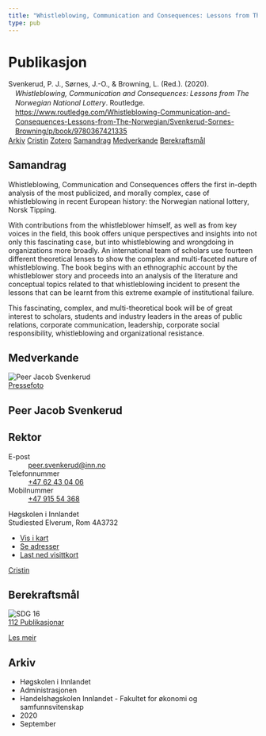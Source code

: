 ```yaml
---
title: "Whistleblowing, Communication and Consequences: Lessons from The Norwegian National Lottery"
type: pub
---
```

<h1>Publikasjon</h1>
<article id="csl-bib-container-8M29PQ2N" class="csl-bib-container">
  <div class="csl-bib-body" style="line-height: 1.35; padding-left: 1em; text-indent:-1em;">
  <div class="csl-entry">Svenkerud, P. J., S&#xF8;rnes, J.-O., &amp; Browning, L. (Red.). (2020). <i>Whistleblowing, Communication and Consequences: Lessons from The Norwegian National Lottery</i>. Routledge. <a href="https://www.routledge.com/Whistleblowing-Communication-and-Consequences-Lessons-from-The-Norwegian/Svenkerud-Sornes-Browning/p/book/9780367421335">https://www.routledge.com/Whistleblowing-Communication-and-Consequences-Lessons-from-The-Norwegian/Svenkerud-Sornes-Browning/p/book/9780367421335</a></div>
</div>
  <div class="csl-bib-buttons">
    <a href="#taxonomy-article-8M29PQ2N" class="csl-bib-button">Arkiv</a>
    <a href="https://app.cristin.no/results/show.jsf?id=1828961" alt="Cristin URL" class="csl-bib-button">Cristin</a>
    <a href="http://zotero.org/groups/5022929/items/8M29PQ2N" alt="Zotero URL" class="csl-bib-button">Zotero</a>
    <a href="#abstract-article-8M29PQ2N" class="csl-bib-button">Samandrag</a>
    <a href="#contributors-article-8M29PQ2N" class="csl-bib-button">Medverkande</a>
    <a href="#sdg-article-8M29PQ2N" class="csl-bib-button">Berekraftsmål</a>
  </div>
  <div id="csl-bib-meta-container-8M29PQ2N"></div>
</article>
<div id="csl-bib-meta-8M29PQ2N" class="csl-bib-meta">
  <article id="abstract-article-8M29PQ2N" class="abstract-article">
    <h1>Samandrag</h1>
    Whistleblowing, Communication and Consequences offers the first in-depth analysis of the most publicized, and morally complex, case of whistleblowing in recent European history: the Norwegian national lottery, Norsk Tipping. 
 
With contributions from the whistleblower himself, as well as from key voices in the field, this book offers unique perspectives and insights into not only this fascinating case, but into whistleblowing and wrongdoing in organizations more broadly. An international team of scholars use fourteen different theoretical lenses to show the complex and multi-faceted nature of whistleblowing. The book begins with an ethnographic account by the whistleblower story and proceeds into an analysis of the literature and conceptual topics related to that whistleblowing incident to present the lessons that can be learnt from this extreme example of institutional failure. 
 
This fascinating, complex, and multi-theoretical book will be of great interest to scholars, students and industry leaders in the areas of public relations, corporate communication, leadership, corporate social responsibility, whistleblowing and organizational resistance.
  </article>
  <article id="contributors-article-8M29PQ2N" class="contributors-article">
    <h1>Medverkande</h1>
    <div class="personas">
<div class="vrtx-hinn-person-card">
<div class="photo">
<img src="https://www.inn.no/bilder-ansatte/peer-jacob-svenkerud.jpg" alt="Peer Jacob Svenkerud" loading="lazy"><div class="pressPhoto">
<a href="https://www.inn.no/pressebilder-ansatte/peer-jacob-svenkerud.jpg" target="_blank">
Pressefoto
</a>
</div>
</div>
<div class="info">
<hgroup><h1>Peer Jacob Svenkerud</h1>
<h2>Rektor</h2>
</hgroup><dl>
<dt>E-post</dt>
<dd>
<a href="mailto:peer.svenkerud@inn.no">peer.svenkerud@inn.no</a>
</dd>
<dt>Telefonnummer</dt>
<dd><a href="tel:+4762430406">
+47 62 43 04 06
</a></dd>
<dt>Mobilnummer</dt>
<dd><a href="tel:+4791554368">
+47 915 54 368
</a></dd>
</dl>
<p>
Høgskolen i Innlandet<br>
Studiested Elverum,
Rom 4A3732
</p>
<ul class="vrtx-hinn-links">
<li><a href="https://www.google.com/maps?q=60.88065,11.53734">Vis i kart</a></li>
<li><a href="https://www.inn.no/finn-en-ansatt/peer-svenkerud.html#vrtx-hinn-addresses">Se adresser</a></li>
<li><a href="https://www.inn.no/finn-en-ansatt/peer-svenkerud.html?vrtx=vcf">Last ned visittkort</a></li>
</ul>
</div>
</div>
<a href="https://app.cristin.no/persons/show.jsf?id=559002" alt="Cristin URL" class="personas-cristin">Cristin</a>
</div>
  </article>
  <article id="sdg-article-8M29PQ2N" class="sdg-article">
    <h1>Berekraftsmål</h1>
    <div class="sdg-container"><div id="sdg16" class="sdg">
<img src="{{< params subfolder >}}images/sdg/sdg16_no.png" class="image" alt="SDG 16">
<div class="sdg-overlay">
<a href="{{< params subfolder >}}no/archive/?sdg=16#archive" class="sdg-publication-count"><span>112</span> Publikasjonar</a>
<p><a href="https://www.fn.no/om-fn/fns-baerekraftsmaal/fred-rettferdighet-og-velfungerende-institusjoner?lang=nno-NO" class="sdg-read-more">Les meir</a></p>
</div>
</div></div>
  </article>
  <article id="taxonomy-article-8M29PQ2N" class="taxonomy-article">
    <h1>Arkiv</h1>
    <ul>
      <li>Høgskolen i Innlandet</li>
      <li>Administrasjonen</li>
      <li>Handelshøgskolen Innlandet - Fakultet for økonomi og samfunnsvitenskap</li>
      <li>2020</li>
      <li>September</li>
    </ul>
  </article>
</div>
